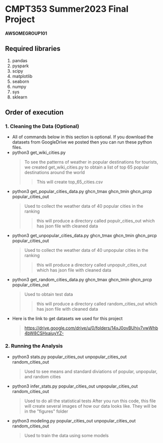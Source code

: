 # CMPT353 Summer2023 Final Project

#### AWSOMEGROUP101

## Required libraries

1. pandas
2. pyspark
3. scipy
4. matplotlib
5. seaborn
6. numpy
7. sys
8. sklearn

## Order of execution

### 1. Cleaning the Data (Optional)

- All of commands below in this section is optional. If you download the datasets from GoogleDrive we posted then you can run these python files.
- python3 get_wiki_cities.py
  > To see the patterns of weather in popular destinations for tourists, we created get_wiki_cities.py to obtain a list of top 65 popular destinations around the world
  >
  > > This will create top_65_cities.csv
- python3 get_popular_cities_data.py ghcn_tmax ghcn_tmin ghcn_prcp popular_cities_out
  > Used to collect the weather data of 40 popular cities in the ranking
  >
  > > this will produce a directory called populr_cities_out which has json file with cleaned data
- python3 get_unpopular_cities_data.py ghcn_tmax ghcn_tmin ghcn_prcp popular_cities_out
  > Used to collect the weather data of 40 unpopular cities in the ranking
  >
  > > this will produce a directory called unpopulr_cities_out which has json file with cleaned data
- python3 get_random_cities_data.py ghcn_tmax ghcn_tmin ghcn_prcp popular_cities_out
  > Used to obtain test data
  >
  > > this will produce a directory called random_cities_out which has json file with cleaned data
- Here is the link to get datasets we used for this project
  > https://drive.google.com/drive/u/0/folders/14xJ0ovBUhjv7vwWhb4bW8CSHxaiuyYZ-

### 2. Running the Analysis

- python3 stats.py popular_cities_out unpopular_cities_out random_cities_out
  > Used to see means and standard diviations of popular, unpopular, and random cities
- python3 infer_stats.py popular_cities_out unpopular_cities_out random_cities_out
  > Used to do all the statistical tests After you run this code, this file will create several images of how our data looks like. They will be in the "figures" folder
- python3 modeling.py popular_cities_out unpopular_cities_out random_cities_out
  > Used to train the data using some models
